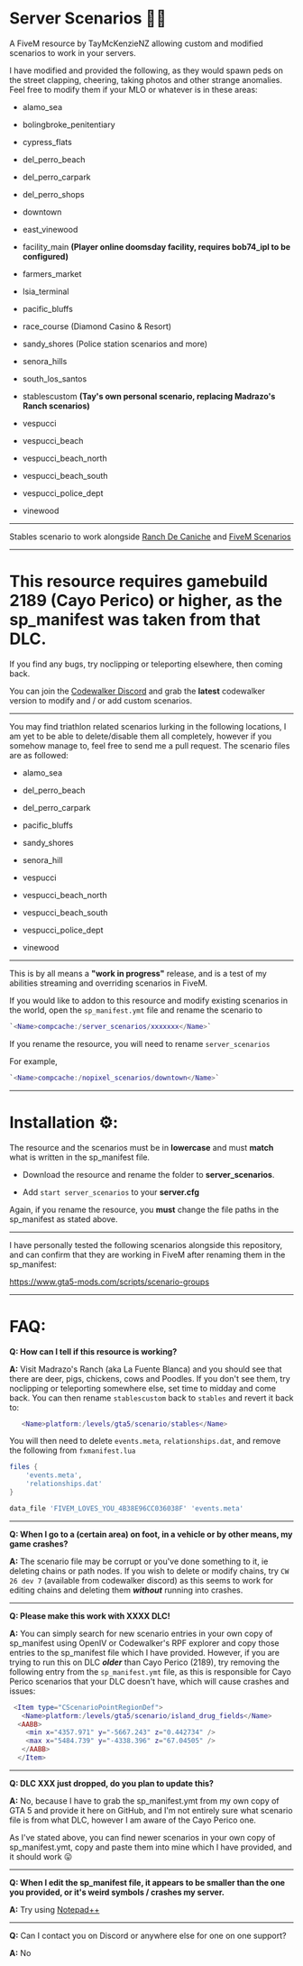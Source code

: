 # Server Scenarios 🚶‍♂️

A FiveM resource by TayMcKenzieNZ allowing custom and modified scenarios to work in your servers.

I have modified and provided the following, as they would spawn peds on the street clapping, cheering, taking photos and other strange anomalies. Feel free to modify them if your MLO or whatever is in these areas:

* alamo_sea

* bolingbroke_penitentiary

* cypress_flats

* del_perro_beach

* del_perro_carpark

* del_perro_shops

* downtown

* east_vinewood

* facility_main **(Player online doomsday facility, requires bob74_ipl to be configured)**

* farmers_market

* lsia_terminal

* pacific_bluffs

* race_course (Diamond Casino & Resort)

* sandy_shores (Police station scenarios and more)

* senora_hills

* south_los_santos

* stablescustom **(Tay's own personal scenario, replacing Madrazo's Ranch scenarios)**

* vespucci

* vespucci_beach

* vespucci_beach_north

* vespucci_beach_south

* vespucci_police_dept

* vinewood


----------

Stables scenario to work alongside [Ranch De Caniche](https://github.com/TayMcKenzieNZ/Ranch-De-Caniche) and [FiveM Scenarios](https://github.com/TayMcKenzieNZ/fivem-scenarios)

----------

# This resource requires **gamebuild 2189 (Cayo Perico) or higher**, as the sp_manifest was taken from that DLC.

If you find any bugs, try noclipping or teleporting elsewhere, then coming back.

You can join the [Codewalker Discord](https://discord.gg/MKzzKKxFv8) and grab the **latest** codewalker version to modify and / or add custom scenarios.



----------

You may find triathlon related scenarios lurking in the following locations, I am yet to be able to delete/disable them all completely, however if you somehow manage to, feel free to send me a pull request. The scenario files are as followed:

* alamo_sea

* del_perro_beach

* del_perro_carpark

* pacific_bluffs

* sandy_shores

* senora_hill

* vespucci

* vespucci_beach_north

* vespucci_beach_south

* vespucci_police_dept

* vinewood

----------


This is by all means a **"work in progress"** release, and is a test of my abilities streaming and overriding scenarios in FiveM.

If you would like to addon to this resource and modify existing scenarios in the world, open the `sp_manifest.ymt` file and rename the scenario to

```lua
`<Name>compcache:/server_scenarios/xxxxxxx</Name>`
```

If you rename the resource, you will need to rename `server_scenarios`

For example, 

```lua
`<Name>compcache:/nopixel_scenarios/downtown</Name>`
```

----------

# Installation ⚙️:


The resource and the scenarios must be in **lowercase** and must **match** what is written in the sp_manifest file.

* Download the resource and rename the folder to **server_scenarios**.

* Add `start server_scenarios` to your **server.cfg**

Again, if you rename the resource, you **must** change the file paths in the sp_manifest as stated above.

----------

I have personally tested the following scenarios alongside this repository, and can confirm that they are working in FiveM after renaming them in the sp_manifest:

https://www.gta5-mods.com/scripts/scenario-groups


-----------

# FAQ:

**Q: How can I tell if this resource is working?**

**A:** Visit Madrazo's Ranch (aka La Fuente Blanca) and you should see that there are deer, pigs, chickens, cows and Poodles. If you don't see them, try noclipping or teleporting somewhere else, set time to midday and come back.
You can then rename `stablescustom` back to `stables` and revert it back to:

```lua
   <Name>platform:/levels/gta5/scenario/stables</Name>
```

You will then need to delete `events.meta`, `relationships.dat`, and remove the following from `fxmanifest.lua`

```lua
files {
	'events.meta',
	'relationships.dat'
}

data_file 'FIVEM_LOVES_YOU_4B38E96CC036038F' 'events.meta'
```

---------------------

**Q: When I go to a (certain area) on foot, in a vehicle or by other means, my game crashes?**

**A:** The scenario file may be corrupt or you've done something to it, ie deleting chains or path nodes. 
If you wish to delete or modify chains, try `CW 26 dev 7` (available from codewalker discord) as this seems to work for editing chains and deleting them ***without*** running into crashes.

-----------------

**Q: Please make this work with XXXX DLC!**

**A:** You can simply search for new scenario entries in your own copy of sp_manifest using OpenIV or Codewalker's RPF explorer and copy those entries to the sp_manifest file which I have provided.
However, if you are trying to run this on DLC ***older*** than Cayo Perico (2189), try removing the following entry from the `sp_manifest.ymt` file, as this is responsible for Cayo Perico scenarios that your DLC doesn't have, which will cause crashes and issues:

```lua
 <Item type="CScenarioPointRegionDef">
   <Name>platform:/levels/gta5/scenario/island_drug_fields</Name>
  <AABB>
    <min x="4357.971" y="-5667.243" z="0.442734" />
    <max x="5484.739" y="-4338.396" z="67.04505" />
   </AABB>
  </Item>
```
---------------------

**Q: DLC XXX just dropped, do you plan to update this?**

**A:** No, because I have to grab the sp_manifest.ymt from my own copy of GTA 5 and provide it here on GitHub, and I'm not entirely sure what scenario file is from what DLC, however I am aware of the Cayo Perico one.

As I've stated above, you can find newer scenarios in your own copy of sp_manifest.ymt, copy and paste them into mine which I have provided, and it should work 😛

---------------------

**Q: When I edit the sp_manifest file, it appears to be smaller than the one you provided, or it's weird symbols / crashes my server.**

**A:** Try using [Notepad++](https://notepad-plus-plus.org/downloads/)

---------------------

**Q:** Can I contact you on Discord or anywhere else for one on one support?

**A:** No
